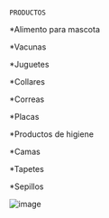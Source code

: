                                                                       PRODUCTOS




*Alimento para mascota


*Vacunas


*Juguetes


*Collares


*Correas


*Placas


*Productos de higiene 


*Camas 


*Tapetes


*Sepillos





![image](https://user-images.githubusercontent.com/100052822/166058007-2dc1be91-3bdc-4cc7-a4a4-168b673e2638.png)


